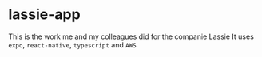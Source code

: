 # lassie-app

This is the work me and my colleagues did for the companie Lassie
It uses `expo`, `react-native`, `typescript` and `AWS`
